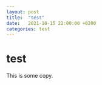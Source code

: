 ```yaml
---
layout: post
title:  "test"
date:   2021-10-15 22:00:00 +0200
categories: test
---
```


# test

This is some copy.
